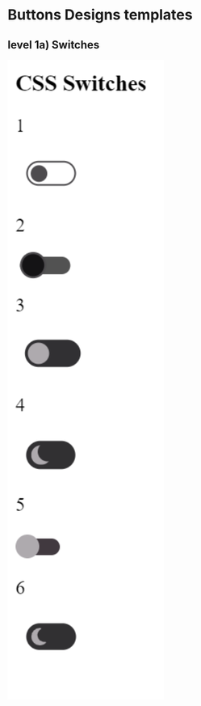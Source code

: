 # Buttons Designs templates

## level 1a) Switches
<img src="/img/level1a.png" alt="Level 1a design" align=center style="width:310px;height:300;">